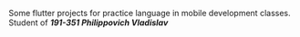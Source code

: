 Some flutter projects for practice language in mobile development classes.
Student of ***191-351 Philippovich Vladislav***
